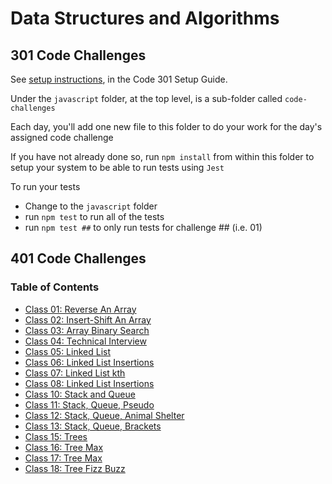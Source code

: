 # Data Structures and Algorithms

## 301 Code Challenges

See [setup instructions](https://codefellows.github.io/setup-guide/code-301/2-code-challenges), in the Code 301 Setup Guide.

Under the `javascript` folder, at the top level, is a sub-folder called `code-challenges`

Each day, you'll add one new file to this folder to do your work for the day's assigned code challenge

If you have not already done so, run `npm install` from within this folder to setup your system to be able to run tests using `Jest`

To run your tests

- Change to the `javascript` folder
- run `npm test` to run all of the tests
- run `npm test ##` to only run tests for challenge ## (i.e. 01)

## 401 Code Challenges

### Table of Contents

- [Class 01: Reverse An Array](./python/docs/array_reverse/README.md)
- [Class 02: Insert-Shift An Array](./python/docs/array_insert_shift/README.md)
- [Class 03: Array Binary Search](./python/docs/array_binary_search/README.md)
- [Class 04: Technical Interview](./python/docs/tech_interview/README.md)
- [Class 05: Linked List](./python/docs/linked_list/README.md)
- [Class 06: Linked List Insertions](./python/docs/linked_list_insertions/README.md)
- [Class 07: Linked List kth](./python/docs/linked_list_kth/README.md)
- [Class 08: Linked List Insertions](./python/docs/linked_list_zip/README.md)
- [Class 10: Stack and Queue](./python/docs/stack_and_queue/README.md)
- [Class 11: Stack, Queue, Pseudo](./python/docs/stack_queue_pseudo/README.md)
- [Class 12: Stack, Queue, Animal Shelter](./python/docs/stack_queue_animal_shelter/README.md)
- [Class 13: Stack, Queue, Brackets](./python/docs/stack_queue_brackets/README.md)
- [Class 15: Trees](./python/docs/trees/README.md)
- [Class 16: Tree Max](./python/docs/trees/README.md)
- [Class 17: Tree Max](./python/docs/tree_breadth_first/README.md)
- [Class 18: Tree Fizz Buzz](./python/docs/tree_fizz_buzz/README.md)

